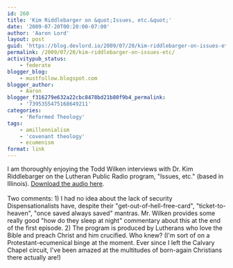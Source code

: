 ```yaml
---
id: 260
title: 'Kim Riddlebarger on &quot;Issues, etc.&quot;'
date: '2009-07-20T00:20:00-07:00'
author: 'Aaron Lord'
layout: post
guid: 'https://blog.devlord.io/2009/07/20/kim-riddlebarger-on-issues-etc/'
permalink: /2009/07/20/kim-riddlebarger-on-issues-etc/
activitypub_status:
    - federate
blogger_blog:
    - mustfollow.blogspot.com
blogger_author:
    - Aaron
blogger_f316279e632a22cbc8478bd21b80f9b4_permalink:
    - '7395355475168649211'
categories:
    - 'Reformed Theology'
tags:
    - amillennialism
    - 'covenant theology'
    - ecumenism
format: link
---
```


I am thoroughly enjoying the Todd Wilken interviews with Dr. Kim Riddlebarger on the Lutheran Public Radio program, "Issues, etc." (based in Illinois).  <a href="http://kimriddlebarger.squarespace.com/the-latest-post/2009/7/15/the-issues-etc-interviews-on-eschatology.html">Download the audio here</a>.<br /><br />Two comments: 1) I had no idea about the lack of security Dispensationalists have, despite their "get-out-of-hell-free-card", "ticket-to-heaven", "once saved always saved" mantras.  Mr. Wilken provides some really good "how do they sleep at night" commentary about this at the end of the first episode. 2) The program is produced by Lutherans who love the Bible and preach Christ and him crucified.  Who knew?  (I'm sort of on a Protestant-ecumenical binge at the moment.  Ever since I left the Calvary Chapel circuit, I've been amazed at the multitudes of born-again Christians there actually are!)<div class="blogger-post-footer"></div>